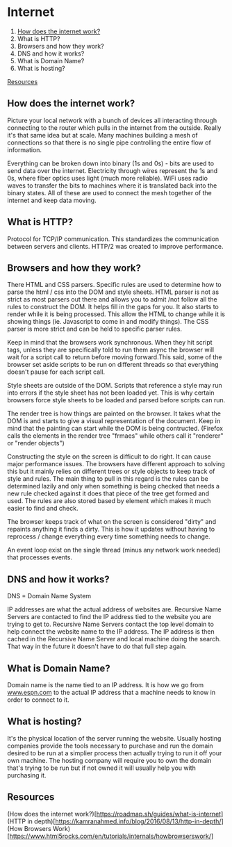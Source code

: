 # Internet
1. [How does the internet work?](how-does-the-internet-work?)
2. What is HTTP?
3. Browsers and how they work?
4. DNS and how it works?
5. What is Domain Name?
6. What is hosting?

[Resources](resources)

## How does the internet work?
Picture your local network with a bunch of devices all interacting through connecting to the router which pulls in the internet from the outside. Really it's that same idea but at scale. Many machines building a mesh of connections so that there is no single pipe controlling the entire flow of information.

Everything can be broken down into binary (1s and 0s) - bits are used to send data over the internet. Electricity through wires represent the 1s and 0s, where fiber optics uses light (much more reliable). WiFi uses radio waves to transfer the bits to machines where it is translated back into the binary states. All of these are used to connect the mesh together of the internet and keep data moving.

## What is HTTP?
Protocol for TCP/IP communication. This standardizes the communication between servers and clients. HTTP/2 was created to improve performance. 

## Browsers and how they work?
There HTML and CSS parsers. Specific rules are used to determine how to parse the html / css into the DOM and style sheets. HTML parser is not as strict as most parsers out there and allows you to admit /not follow all the rules to construct the DOM. It helps fill in the gaps for you. It also starts to render while it is being processed. This allow the HTML to change while it is showing things (ie. Javascript to come in and modify things). The CSS parser is more strict and can be held to specific parser rules.

Keep in mind that the browsers work synchronous. When they hit script tags, unless they are specifically told to run them async the browser will wait for a script call to return before moving forward.This said, some of the browser set aside scripts to be run on different threads so that everything doesn't pause for each script call.

Style sheets are outside of the DOM. Scripts that reference a style may run into errors if the style sheet has not been loaded yet. This is why certain browsers force style sheets to be loaded and parsed before scripts can run.

The render tree is how things are painted on the browser. It takes what the DOM is and starts to give a visual representation of the document. Keep in mind that the painting can start while the DOM is being contructed. (Firefox calls the elements in the render tree "frmaes" while others call it "renderer" or "render objects") 

Constructing the style on the screen is difficult to do right. It can cause major performance issues. The browsers have different approach to solving this but it mainly relies on different trees or style objects to keep track of style and rules. The main thing to pull in this regard is the rules can be determined lazily and only when something is being checked that needs a new rule checked against it does that piece of the tree get formed and used. The rules are also stored based by element which makes it much easier to find and check.  

The browser keeps track of what on the screen is considered "dirty" and repaints anything it finds a dirty. This is how it updates without having to reprocess / change everything every time something needs to change.

An event loop exist on the single thread (minus any network work needed) that processes events.

## DNS and how it works?
DNS = Domain Name System

IP addresses are what the actual address of websites are. Recursive Name Servers are contacted to find the IP address tied to the website you are trying to get to. Recursive Name Servers contact the top level domain to help connect the website name to the IP address. The IP address is then cached in the Recursive Name Server and local machine doing the search. That way in the future it doesn't have to do that full step again.

## What is Domain Name?
Domain name is the name tied to an IP address. It is how we go from www.espn.com to the actual IP address that a machine needs to know in order to connect to it.

## What is hosting?
It's the physical location of the server running the website. Usually hosting companies provide the tools necessary to purchase and run the domain desired to be run at a simplier process then actually trying to run it off your own machine. The hosting company will require you to own the domain that's trying to be run but if not owned it will usually help you with purchasing it.

## Resources
(How does the internet work?)[https://roadmap.sh/guides/what-is-internet]
(HTTP in depth)[https://kamranahmed.info/blog/2016/08/13/http-in-depth/]
(How Browsers Work)[https://www.html5rocks.com/en/tutorials/internals/howbrowserswork/]